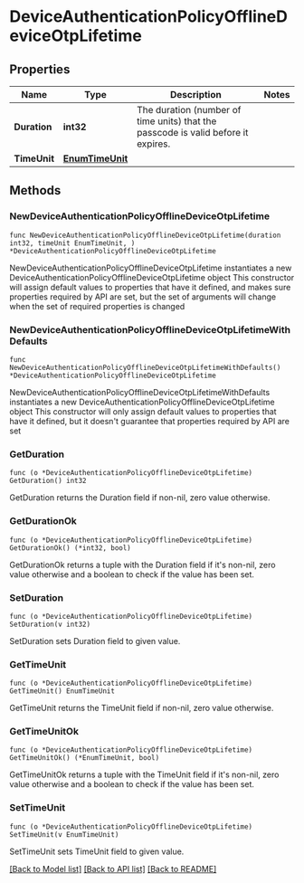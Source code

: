 # DeviceAuthenticationPolicyOfflineDeviceOtpLifetime

## Properties

Name | Type | Description | Notes
------------ | ------------- | ------------- | -------------
**Duration** | **int32** | The duration (number of time units) that the passcode is valid before it expires. | 
**TimeUnit** | [**EnumTimeUnit**](EnumTimeUnit.md) |  | 

## Methods

### NewDeviceAuthenticationPolicyOfflineDeviceOtpLifetime

`func NewDeviceAuthenticationPolicyOfflineDeviceOtpLifetime(duration int32, timeUnit EnumTimeUnit, ) *DeviceAuthenticationPolicyOfflineDeviceOtpLifetime`

NewDeviceAuthenticationPolicyOfflineDeviceOtpLifetime instantiates a new DeviceAuthenticationPolicyOfflineDeviceOtpLifetime object
This constructor will assign default values to properties that have it defined,
and makes sure properties required by API are set, but the set of arguments
will change when the set of required properties is changed

### NewDeviceAuthenticationPolicyOfflineDeviceOtpLifetimeWithDefaults

`func NewDeviceAuthenticationPolicyOfflineDeviceOtpLifetimeWithDefaults() *DeviceAuthenticationPolicyOfflineDeviceOtpLifetime`

NewDeviceAuthenticationPolicyOfflineDeviceOtpLifetimeWithDefaults instantiates a new DeviceAuthenticationPolicyOfflineDeviceOtpLifetime object
This constructor will only assign default values to properties that have it defined,
but it doesn't guarantee that properties required by API are set

### GetDuration

`func (o *DeviceAuthenticationPolicyOfflineDeviceOtpLifetime) GetDuration() int32`

GetDuration returns the Duration field if non-nil, zero value otherwise.

### GetDurationOk

`func (o *DeviceAuthenticationPolicyOfflineDeviceOtpLifetime) GetDurationOk() (*int32, bool)`

GetDurationOk returns a tuple with the Duration field if it's non-nil, zero value otherwise
and a boolean to check if the value has been set.

### SetDuration

`func (o *DeviceAuthenticationPolicyOfflineDeviceOtpLifetime) SetDuration(v int32)`

SetDuration sets Duration field to given value.


### GetTimeUnit

`func (o *DeviceAuthenticationPolicyOfflineDeviceOtpLifetime) GetTimeUnit() EnumTimeUnit`

GetTimeUnit returns the TimeUnit field if non-nil, zero value otherwise.

### GetTimeUnitOk

`func (o *DeviceAuthenticationPolicyOfflineDeviceOtpLifetime) GetTimeUnitOk() (*EnumTimeUnit, bool)`

GetTimeUnitOk returns a tuple with the TimeUnit field if it's non-nil, zero value otherwise
and a boolean to check if the value has been set.

### SetTimeUnit

`func (o *DeviceAuthenticationPolicyOfflineDeviceOtpLifetime) SetTimeUnit(v EnumTimeUnit)`

SetTimeUnit sets TimeUnit field to given value.



[[Back to Model list]](../README.md#documentation-for-models) [[Back to API list]](../README.md#documentation-for-api-endpoints) [[Back to README]](../README.md)


